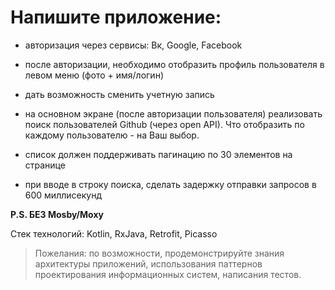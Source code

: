 # Напишите приложение: 

- авторизация через сервисы: Вк, Google, Facebook

- после авторизации, необходимо отобразить профиль пользователя в левом меню (фото + имя/логин)

- дать возможность сменить учетную запись

- на основном экране (после авторизации пользователя) реализовать поиск пользователей Github (через open API). Что отобразить по каждому пользователю - на Ваш выбор.

- список должен поддерживать пагинацию по 30 элементов на странице

- при вводе в строку поиска, сделать задержку отправки запросов в 600 миллисекунд

**P.S. БЕЗ Mosby/Moxy**

Стек технологий: Kotlin, RxJava, Retrofit, Picasso

> Пожелания: по возможности, продемонстрируйте знания архитектуры приложений, использования паттернов проектирования информационных систем, написания тестов.
